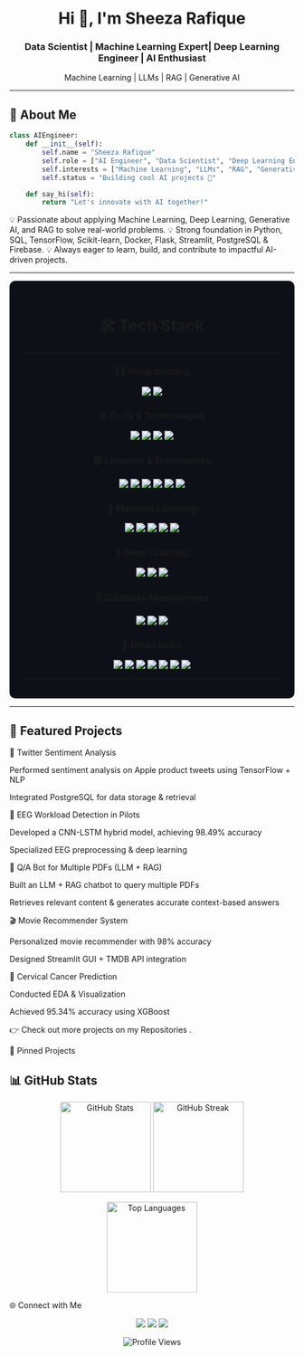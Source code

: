 <!-- Profile README for Sheeza Rafique -->

<h1 align="center">Hi 👋, I'm Sheeza Rafique</h1>
<h3 align="center">Data Scientist | Machine Learning Expert| Deep Learning Engineer | AI Enthusiast</h3>
<p align="center">Machine Learning | LLMs | RAG | Generative AI</p>

---

## 🌟 About Me  

```python
class AIEngineer:
    def __init__(self):
        self.name = "Sheeza Rafique"
        self.role = ["AI Engineer", "Data Scientist", "Deep Learning Enthusiast"]
        self.interests = ["Machine Learning", "LLMs", "RAG", "Generative AI"]
        self.status = "Building cool AI projects 🚀"

    def say_hi(self):
        return "Let's innovate with AI together!"


```
💡 Passionate about applying Machine Learning, Deep Learning, Generative AI, and RAG to solve real-world problems.
💡 Strong foundation in Python, SQL, TensorFlow, Scikit-learn, Docker, Flask, Streamlit, PostgreSQL & Firebase.
💡 Always eager to learn, build, and contribute to impactful AI-driven projects.


---

<div align="center" style="background-color:#0d1117; padding: 20px; border-radius: 10px;">

# 🛠️ Tech Stack  

---

### 👩‍💻 Programming  
<p align="center">
  <img src="https://img.shields.io/badge/Python-3776AB?style=for-the-badge&logo=python&logoColor=white" />
  <img src="https://img.shields.io/badge/SQL-003B57?style=for-the-badge&logo=database&logoColor=white" />
</p>

### ⚙️ Tools & Technologies  
<p align="center">
  <img src="https://img.shields.io/badge/VS%20Code-007ACC?style=for-the-badge&logo=visual-studio-code&logoColor=white" />
  <img src="https://img.shields.io/badge/Jupyter-F37626?style=for-the-badge&logo=jupyter&logoColor=white" />
  <img src="https://img.shields.io/badge/GitHub-181717?style=for-the-badge&logo=github&logoColor=white" />
  <img src="https://img.shields.io/badge/Docker-2496ED?style=for-the-badge&logo=docker&logoColor=white" />
</p>

### 📚 Libraries & Frameworks  
<p align="center">
  <img src="https://img.shields.io/badge/Pandas-150458?style=for-the-badge&logo=pandas&logoColor=white" />
  <img src="https://img.shields.io/badge/NumPy-013243?style=for-the-badge&logo=numpy&logoColor=white" />
  <img src="https://img.shields.io/badge/TensorFlow-FF6F00?style=for-the-badge&logo=tensorflow&logoColor=white" />
  <img src="https://img.shields.io/badge/Keras-D00000?style=for-the-badge&logo=keras&logoColor=white" />
  <img src="https://img.shields.io/badge/Scikit--Learn-F7931E?style=for-the-badge&logo=scikitlearn&logoColor=white" />
  <img src="https://img.shields.io/badge/OpenCV-5C3EE8?style=for-the-badge&logo=opencv&logoColor=white" />
</p>

### 🤖 Machine Learning  
<p align="center">
  <img src="https://img.shields.io/badge/KNN-1E90FF?style=for-the-badge" />
  <img src="https://img.shields.io/badge/SVM-800080?style=for-the-badge" />
  <img src="https://img.shields.io/badge/Random%20Forest-228B22?style=for-the-badge" />
  <img src="https://img.shields.io/badge/Regression-FF1493?style=for-the-badge" />
  <img src="https://img.shields.io/badge/Clustering-FFD700?style=for-the-badge" />
</p>

### 🧠 Deep Learning  
<p align="center">
  <img src="https://img.shields.io/badge/CNN-FF4500?style=for-the-badge" />
  <img src="https://img.shields.io/badge/RNN-008B8B?style=for-the-badge" />
  <img src="https://img.shields.io/badge/LSTM-4B0082?style=for-the-badge" />
</p>

### 🗄️ Database Management  
<p align="center">
  <img src="https://img.shields.io/badge/PostgreSQL-336791?style=for-the-badge&logo=postgresql&logoColor=white" />
  <img src="https://img.shields.io/badge/SQLite-003B57?style=for-the-badge&logo=sqlite&logoColor=white" />
  <img src="https://img.shields.io/badge/Firebase-FFCA28?style=for-the-badge&logo=firebase&logoColor=black" />
</p>

### 🚀 Other Skills  
<p align="center">
  <img src="https://img.shields.io/badge/Model%20Deployment-FF8C00?style=for-the-badge" />
  <img src="https://img.shields.io/badge/Flask-000000?style=for-the-badge&logo=flask&logoColor=white" />
  <img src="https://img.shields.io/badge/Streamlit-FF4B4B?style=for-the-badge&logo=streamlit&logoColor=white" />
  <img src="https://img.shields.io/badge/Angular-DD0031?style=for-the-badge&logo=angular&logoColor=white" />
  <img src="https://img.shields.io/badge/ASP.NET%20Core-512BD4?style=for-the-badge&logo=dotnet&logoColor=white" />
  <img src="https://img.shields.io/badge/RAG-1E90FF?style=for-the-badge" />
  <img src="https://img.shields.io/badge/LLMs-8A2BE2?style=for-the-badge" />
</p>

---

</div>

---

## 📌 Featured Projects
📝 Twitter Sentiment Analysis

Performed sentiment analysis on Apple product tweets using TensorFlow + NLP

Integrated PostgreSQL for data storage & retrieval

🧠 EEG Workload Detection in Pilots

Developed a CNN-LSTM hybrid model, achieving 98.49% accuracy

Specialized EEG preprocessing & deep learning

📄 Q/A Bot for Multiple PDFs (LLM + RAG)

Built an LLM + RAG chatbot to query multiple PDFs

Retrieves relevant content & generates accurate context-based answers

🎬 Movie Recommender System

Personalized movie recommender with 98% accuracy

Designed Streamlit GUI + TMDB API integration

🧪 Cervical Cancer Prediction

Conducted EDA & Visualization

Achieved 95.34% accuracy using XGBoost

👉 Check out more projects on my Repositories
.

🚀 Pinned Projects




## 📊 GitHub Stats
<p align="center"> <img src="https://github-readme-stats.vercel.app/api?username=Sheeza-Sheeza&show_icons=true&theme=tokyonight" height="160" alt="GitHub Stats" /> <img src="https://github-readme-streak-stats.herokuapp.com/?user=Sheeza-Sheeza&theme=tokyonight" height="160" alt="GitHub Streak" /> </p> <p align="center"> <img src="https://github-readme-stats.vercel.app/api/top-langs/?username=Sheeza-Sheeza&layout=compact&theme=tokyonight" height="160" alt="Top Languages" /> </p>
🌐 Connect with Me
<p align="center"> <a href="mailto:sheezarafique266@gmail.com"><img src="https://img.shields.io/badge/Email-D14836?style=for-the-badge&logo=gmail&logoColor=white"></a> <a href="https://linkedin.com/in/sheezarafique672010238"><img src="https://img.shields.io/badge/LinkedIn-0077B5?style=for-the-badge&logo=linkedin&logoColor=white"></a> <a href="https://github.com/Sheeza-Sheeza"><img src="https://img.shields.io/badge/GitHub-100000?style=for-the-badge&logo=github&logoColor=white"></a> </p> <p align="center"> <img src="https://komarev.com/ghpvc/?username=Sheeza-Sheeza&label=Profile%20Views&color=blue&style=for-the-badge" alt="Profile Views" /> </p>
